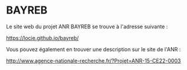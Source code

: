 # BAYREB

Le site web du projet ANR BAYREB se trouve à l'adresse suivante :

https://locie.github.io/bayreb/

Vous pouvez également en trouver une description sur le site de l'ANR :

http://www.agence-nationale-recherche.fr/?Projet=ANR-15-CE22-0003
